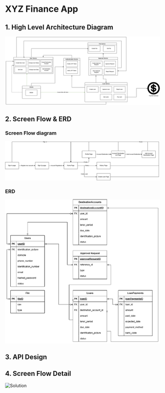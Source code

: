 # XYZ Finance App

## 1. High Level Architecture Diagram

![Solution](HighLevel.png)

## 2. Screen Flow & ERD

### Screen Flow diagram
![Solution](ScreenFlow.png)

### ERD
![Solution](ERD.png)

## 3. API Design



## 4. Screen Flow Detail

![Solution](ScreenFlowDetail.png)


